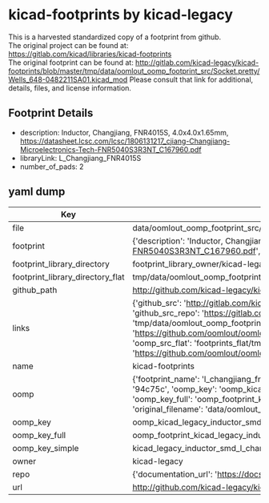 # kicad-footprints by kicad-legacy  
This is a harvested standardized copy of a footprint from github.  
The original project can be found at:  
https://gitlab.com/kicad/libraries/kicad-footprints  
The original footprint can be found at:
http://gitlab.com/kicad-legacy/kicad-footprints/blob/master/tmp/data/oomlout_oomp_footprint_src/Socket.pretty/Wells_648-0482211SA01.kicad_mod
Please consult that link for additional, details, files, and license information.  
## Footprint Details
* description: Inductor, Changjiang, FNR4015S, 4.0x4.0x1.65mm, https://datasheet.lcsc.com/lcsc/1806131217_cjiang-Changjiang-Microelectronics-Tech-FNR5040S3R3NT_C167960.pdf  
* libraryLink: L_Changjiang_FNR4015S  
* number_of_pads: 2  
## yaml dump  
| Key | Value |  
| --- | --- |  
| file | data/oomlout_oomp_footprint_src/kicad-footprints/Inductor_SMD.pretty/L_Changjiang_FNR4015S.kicad_mod |  
| footprint | {'description': 'Inductor, Changjiang, FNR4015S, 4.0x4.0x1.65mm, https://datasheet.lcsc.com/lcsc/1806131217_cjiang-Changjiang-Microelectronics-Tech-FNR5040S3R3NT_C167960.pdf', 'libraryLink': 'L_Changjiang_FNR4015S', 'number_of_pads': 2} |  
| footprint_library_directory | footprint_library_owner/kicad-legacy_kicad-footprints |  
| footprint_library_directory_flat | tmp/data/oomlout_oomp_footprint_src/footprints_flat/kicad_legacy_inductor_smd_l_changjiang_fnr4015s/working |  
| github_path | http://github.com/kicad-legacy/kicad-footprints/blob/master/tmp/data/oomlout_oomp_footprint_src/Inductor_SMD.pretty/L_Changjiang_FNR4015S.kicad_mod |  
| links | {'github_src': 'http://gitlab.com/kicad-legacy/kicad-footprints/blob/master/tmp/data/oomlout_oomp_footprint_src/Socket.pretty/Wells_648-0482211SA01.kicad_mod', 'github_src_repo': 'https://gitlab.com/kicad/libraries/kicad-footprints', 'oomp_bot': 'tmp/data/oomlout_oomp_footprint_src/footprints/kicad_legacy_inductor_smd_l_changjiang_fnr4015s/working', 'oomp_bot_github': 'https://github.com/oomlout/oomlout_oomp_footprint_bot/tree/main/tmp/data/oomlout_oomp_footprint_src/footprints/kicad_legacy_inductor_smd_l_changjiang_fnr4015s/working', 'oomp_src_flat': 'footprints_flat/tmp/data/oomlout_oomp_footprint_src/footprints_flat/kicad_legacy_inductor_smd_l_changjiang_fnr4015s/working', 'oomp_src_flat_github': 'https://github.com/oomlout/oomlout_oomp_footprint_src/tree/main/tmp/data/oomlout_oomp_footprint_src/footprints_flat/kicad_legacy_inductor_smd_l_changjiang_fnr4015s/working'} |  
| name | kicad-footprints |  
| oomp | {'footprint_name': 'l_changjiang_fnr4015s', 'library_name': 'inductor_smd', 'md5': '94c75cc83fbb7641818ace9cb82607b0', 'md5_10': '94c75cc83f', 'md5_5': '94c75', 'md5_6': '94c75c', 'oomp_key': 'oomp_kicad_legacy_inductor_smd_l_changjiang_fnr4015s', 'oomp_key_extra': 'oomp_footprint_kicad_legacy_inductor_smd_l_changjiang_fnr4015s', 'oomp_key_full': 'oomp_footprint_kicad_legacy_inductor_smd_l_changjiang_fnr4015s_94c75c', 'oomp_key_simple': 'kicad_legacy_inductor_smd_l_changjiang_fnr4015s', 'original_filename': 'data/oomlout_oomp_footprint_src/kicad-footprints/Inductor_SMD.pretty/L_Changjiang_FNR4015S.kicad_mod', 'owner_name': 'kicad_legacy'} |  
| oomp_key | oomp_kicad_legacy_inductor_smd_l_changjiang_fnr4015s |  
| oomp_key_full | oomp_footprint_kicad_legacy_inductor_smd_l_changjiang_fnr4015s |  
| oomp_key_simple | kicad_legacy_inductor_smd_l_changjiang_fnr4015s |  
| owner | kicad-legacy |  
| repo | {'documentation_url': 'https://docs.github.com/rest/repos/repos#get-a-repository', 'message': 'Not Found'} |  
| url | http://github.com/kicad-legacy/kicad-footprints |  

